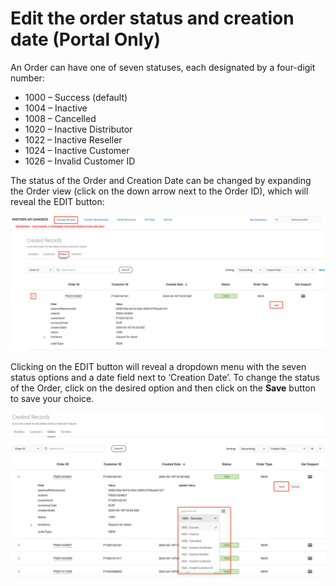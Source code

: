 # Edit the order status and creation date (Portal Only)

An Order can have one of seven statuses, each designated by a four-digit number:

- 1000 – Success (default)
- 1004 – Inactive
- 1008 – Cancelled
- 1020 – Inactive Distributor
- 1022 – Inactive Reseller
- 1024 – Inactive Customer
- 1026 – Invalid Customer ID

The status of the Order and Creation Date can be changed by expanding the Order view (click on the down arrow next to the Order ID), which will reveal the EDIT button:

![Editing Order details through the Sandbox Portal](../image/edit_order.png)

Clicking on the EDIT button will reveal a dropdown menu with the seven status options and a date field next to ‘Creation Date’. To change the status of the Order, click on the desired option and then click on the **Save** button to save your choice.

![Editing Order status and creation date through the Sandbox Portal](../image/edit_order_2.png)
